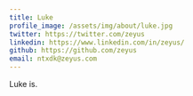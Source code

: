 ```yaml
---
title: Luke
profile_image: /assets/img/about/luke.jpg
twitter: https://twitter.com/zeyus
linkedin: https://www.linkedin.com/in/zeyus/
github: https://github.com/zeyus
email: ntxdk@zeyus.com
---
```


Luke is.